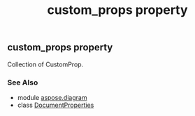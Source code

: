 ﻿---
title: custom_props property
second_title: Aspose.Diagram for Python via .NET API References
description: 
type: docs
weight: 90
url: /python-net/aspose.diagram/documentproperties/custom_props/
is_root: false
---

## custom_props property


Collection of CustomProp.

### See Also
* module [aspose.diagram](../../)
* class [DocumentProperties](/diagram/python-net/aspose.diagram/documentproperties)
